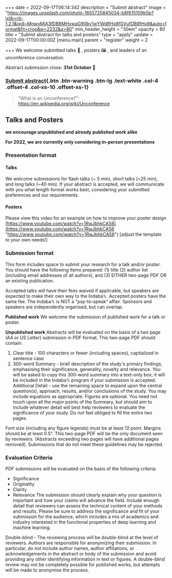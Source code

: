 +++
date = 2022-09-17T06:14:34Z
description = "Submit abstract"
image = "https://images.unsplash.com/photo-1655720845034-b8f615109b5b?ixlib=rb-1.2.1&ixid=MnwxMjA3fDB8MHxwaG90by1wYWdlfHx8fGVufDB8fHx8&auto=format&fit=crop&w=2232&q=80"
min_header_height = "30em"
opacity = 80
title = "Submit abstract for talks and posters"
type = "apply"
update = 2022-09-17T00:00:00Z
[menu.main]
parent = "register"
weight = 2

+++
We welcome submitted talks 🎤 , posters 🖼️ , and leaders of an unconference conversation.

Abstract submission close: **31st October** 👻
<!--more-->

### [Submit abstract](https://docs.google.com/forms/d/e/1FAIpQLSfeV1mqqj4cyqDmCAyBj835KK27vy56DbN4Z-a2Bf8mHvuzKw/viewform?usp=sf_link){.btn .btn-warning .btn-lg .text-white .col-4 .offset-4 .col-xs-10 .offset-xs-1}

> "What is an Unconference?": https://en.wikipedia.org/wiki/Unconference

## Talks and Posters

**we encourage unpublished and already published work alike**

**For 2022, we are currently only considering in-person presentations**

### Presentation format

#### Talks

We welcome submissions for flash talks (\~ 5 min), short talks (\~25 min), and long talks (\~40 min). If your abstract is accepted, we will communicate with you what length format works best, considering your submitted preferences and our requirements.

#### Posters

Please view this video for an example on how to improve your poster design [https://www.youtube.com/watch?v=1RwJbhkCA58](https://www.youtube.com/watch?v=1RwJbhkCA58 "https://www.youtube.com/watch?v=1RwJbhkCA58") \[adjust the template to your own needs!\]

### Submission format

This form includes space to submit your research for a talk and/or poster.
You should have the following items prepared:
(1) title
(2) author list (including email addresses of all authors), and
(3) EITHER two-page PDF OR an existing publication.

Accepted talks will have their fees waived if applicable, but speakers are expected to make their own way to the Indaba𝕏. Accepted posters have the same fee.
The Indaba𝕏 is NOT a "pay-to-speak" affair. Sponsors and speakers are independently organised, but can overlap.

**Published work**
We welcome the submission of published work for a talk or poster.

**Unpublished work**
Abstracts will be evaluated on the basis of a two page (A4 or US Letter) submission in PDF format.
This two-page PDF should contain:

1. Clear title - 100 characters or fewer (including spaces), capitalized in sentence case
2. 300-word Summary - brief description of the study's primary findings, emphasising their significance, generality, novelty and relevance. You will be asked to copy this 300-word summary into a text-only box; it will be included in the Indaba𝕏 program if your submission is accepted.
   Additional Detail - use the remaining space to expand upon the central question(s), approach, results, and/or conclusions of the study. You may include equations as appropriate. Figures are optional. You need not touch upon all the major points of the Summary, but should aim to include whatever detail will best help reviewers to evaluate the significance of your study. Do not feel obliged to fill the entire two pages.

Font size (including any figure legends) must be at least 12 point. Margins should be at least 0.5". This two-page PDF will be the only document seen by reviewers. (Abstracts exceeding two pages will have additional pages removed). Submissions that do not meet these guidelines may be rejected.

### Evaluation Criteria

PDF submissions will be evaluated on the basis of the following criteria:

* Significance
* Originality
* Clarity
* Relevance
  The submission should clearly explain why your question is important and how your claims will advance the field. Include enough detail that reviewers can assess the technical content of your methods and results. Please be sure to address the significance and fit of your submission for the audience, which includes a mix of academics and industry interested in the functional properties of deep learning and machine learning.

Double-blind - The reviewing process will be double-blind at the level of reviewers. Authors are responsible for anonymizing their submission. In particular, do not include author names, author affiliations, or acknowledgements in the abstract or body of the submission and avoid providing any other identifying information in text or figures. A double-blind review may not be completely possible for published works, but attempts will be made to anonymise the process.